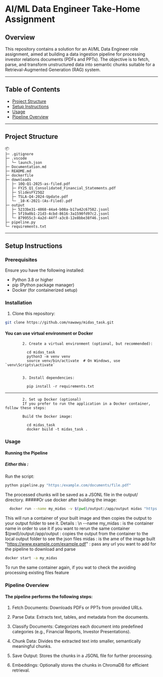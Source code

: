 # AI/ML Data Engineer Take-Home Assignment

## Overview
This repository contains a solution for an AI/ML Data Engineer role assignment, aimed at building a data ingestion pipeline for processing investor relations documents (PDFs and PPTs). The objective is to fetch, parse, and transform unstructured data into semantic chunks suitable for a Retrieval-Augmented Generation (RAG) system.

---

## Table of Contents

- [Project Structure](#project-structure)
- [Setup Instructions](#setup-instructions)
- [Usage](#usage)
- [Pipeline Overview](#pipeline-overview)
---

## Project Structure
```
📦 
├─ .gitignore
├─ .vscode
│  └─ launch.json
├─ Documentation.md
├─ README.md
├─ dockerfile
├─ downloads
│  ├─ 10Q-Q1-2025-as-filed.pdf
│  ├─ FY25_Q1_Consolidated_Financial_Statements.pdf
│  ├─ SlidesFY25Q2
│  ├─ TSLA-Q4-2024-Update.pdf
│  └─ _10-K-2021-(As-Filed).pdf
├─ output
│  ├─ 5233be31-4868-44a4-b08a-b17a42c67582.jsonl
│  ├─ 5f19a0b1-21d3-4cbd-8616-3a1590fd97c2.jsonl
│  └─ 879955c3-4a2d-44ff-a3c8-12e8bbe38f46.jsonl
├─ pipeline.py
└─ requirements.txt
```
---

## Setup Instructions

### Prerequisites
Ensure you have the following installed:

- Python 3.8 or higher
- pip (Python package manager)
- Docker (for containerized setup)

### Installation
1. Clone this repository:

```bash
git clone https://github.com/nawawy/midas_task.git
```
#### You can use virtual environment or Docker
  
            2. Create a virtual environment (optional, but recommended):
                        
              cd midas_task
              python3 -m venv venv
              source venv/bin/activate  # On Windows, use `venv\Scripts\activate`
            
            
            3. Install dependencies:
            
              pip install -r requirements.txt
            
_____________________________
            2. Set up Docker (optional)
            If you prefer to run the application in a Docker container, follow these steps:
            
            Build the Docker image:
            
              cd midas_task
              docker build -t midas_task .
  
### Usage
#### Running the Pipeline
##### Either this :
  Run the script:
  ```bash
  python pipeline.py "https:/example.com/documents/file.pdf"
  ```
  The processed chunks will be saved as a JSONL file in the output/ directory.
#####Or use docker after building the image:
  ```bash
    docker run --name my_midas -v $(pwd)/output:/app/output midas "https://www.example.com/example.pdf"
  ```
  This will run a container of your built image and then copies the output to your output folder to see it.
  Details : \n
    --name my_midas : is the container name in order to use it if you want to rerun the same container
    $(pwd)/output:/app/output : copies the output from the container to the local output folder to see the json files
    midas : is the ame of the image built
    "https://www.example.com/example.pdf" : pass any url you want to add for the pipeline to download and parse

  ```bash
  docker start -a my_midas
  ```
  To run the same container again, if you wat to check the avoiding processing existing files feature

### Pipeline Overview
#### The pipeline performs the following steps:

1. Fetch Documents: Downloads PDFs or PPTs from provided URLs.

2. Parse Data: Extracts text, tables, and metadata from the documents.

3. Classify Documents: Categorizes each document into predefined categories (e.g., Financial Reports, Investor Presentations).

4. Chunk Data: Divides the extracted text into smaller, semantically meaningful chunks.

5. Save Output: Stores the chunks in a JSONL file for further processing.

6. Embeddings: Optionally stores the chunks in ChromaDB for efficient retrieval.

